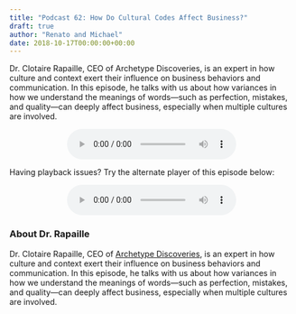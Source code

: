 ```yaml
---
title: "Podcast 62: How Do Cultural Codes Affect Business?"
draft: true
author: "Renato and Michael"
date: 2018-10-17T00:00:00+00:00
---
```

Dr. Clotaire Rapaille, CEO of Archetype Discoveries, is an expert in how culture and context exert their influence on business behaviors and communication. In this episode, he talks with us about how variances in how we understand the meanings of words—such as perfection, mistakes, and quality—can deeply affect business, especially when multiple cultures are involved.

<center><audio src="http://media.blubrry.com/globally_speaking/content.blubrry.com/globally_speaking/Globally-Speaking-062_How-Do-Cultural-Codes-Affect-Business.mp3" controls="controls"></audio></center>

Having playback issues? Try the alternate player of this episode below:

<center><audio src="https://globallyspeakingradio.podbean.com/mf/web/xfmsuu/Globally-Speaking-062_How-Do-Cultural-Codes-Affect-Business.mp3" controls="controls"></audio></center>

### About Dr. Rapaille
Dr. Clotaire Rapaille, CEO of [Archetype Discoveries](https://www.archetypediscoveries.com/), is an expert in how culture and context exert their influence on business behaviors and communication. In this episode, he talks with us about how variances in how we understand the meanings of words—such as perfection, mistakes, and quality—can deeply affect business, especially when multiple cultures are involved.
